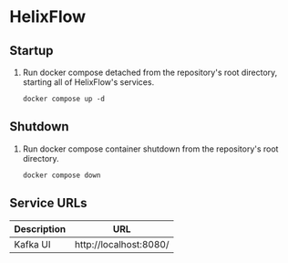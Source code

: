 # HelixFlow

## Startup

1. Run docker compose detached from the repository's root directory, starting all of HelixFlow's services.
    ```shell
    docker compose up -d
    ```

## Shutdown

1. Run docker compose container shutdown from the repository's root directory.
    ```shell
    docker compose down
    ```

## Service URLs

| Description | URL                    |
| ----------- | ---------------------- |
| Kafka UI    | http://localhost:8080/ |